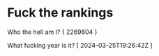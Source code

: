 # Fuck the rankings

Who the hell am I?
{ 2269804 }

What fucking year is it?
[ 2024-03-25T19:26:42Z ]
